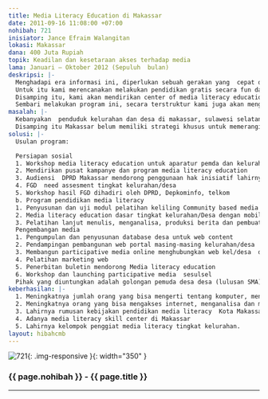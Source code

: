 ```yaml
---
title: Media Literacy Education di Makassar
date: 2011-09-16 11:08:00 +07:00
nohibah: 721
inisiator: Jance Efraim Walangitan
lokasi: Makassar
dana: 400 Juta Rupiah
topik: Keadilan dan kesetaraan akses terhadap media
lama: Januari – Oktober 2012 (Sepuluh  bulan)
deskripsi: |-
  Menghadapi era informasi ini, diperlukan sebuah gerakan yang  cepat dan masif untuk mengenalkan komputer dan internet di semua kalangan. Di luar pulau jawa, bisa dikatakan 90 persen penduduknya jauh dari memliki kapasitas ini. Mereka juga jauh dari akses pelatihan-pelatihan semacam itu. Padahal kemampuan keduanya merupakan prasyarat mutlak untuk survive dan memperoleh banyak kesempatan pedidikan dan ekonomi di era informasi ini.  Tanpa adanya program semacam ini, digital divide akan semakin besar dan ekonomi desa terpencil di masa depan semakin suram. Sementara di negara maju, program media literacy sudah menjadi program terencana pemerintah, di Indonesia kebijakan seperti ini belum dilakukan. Salah satu tujuan program ini oleh karenanya adalah  mendorong pemerintah sadar akan pentingnya melahirkan kebijakan dan program media literacy di daerahnya.
  Untuk itu kami merencanakan melakukan pendidikan gratis secara fun dan mobile yang meliputi pengenalan dasar komputer, pengenalan dasar internet (email, world wide web, social networking etc) keliling ke kelurahan  target group terpilih dengan kendaraan yang membawa semua peralatan peralatan pendidikan komputer (laptop, proyektor, dll)
  Disamping itu, kami akan mendirikan center of media literacy education bagi warga warga desa/kelurahan  yang ingin melanjutkan pengetahuan dasar yang sudah diperoleh sebelumnya dan bagi pengembangan media literacy skill di makassar.
  Sembari melakukan program ini, secara terstruktur kami juga akan mengenalkan gagasan kebebasan pers dan kebebasan berekspresi di kalangan masyarakat bawah.  Dan mendorong lahirnya kebijakan media literacy skill di tingkat daerah.
masalah: |-
  Kebanyakan  penduduk kelurahan dan desa di makassar, sulawesi selatan, belum mengenal teknologi komputer dan internet.  Apalagi penduduk di daerahnya yang agak terpencil. Membiarkan mereka tidak mengenal teknologi ini, adalah membiarkan mereka untuk semakin tersingkir dari  akses ekonomi, pendidikan dll.  Tidak bisa dibayangkan apa yang terjadi di masa depan terhadap kemajuan jikalau tidak ada gerakan yang cepat untuk mengenalkan mereka teknologi mendasar ini.
  Disamping itu Makassar belum memiliki strategi khusus untuk memerangi gap literacy skill ini antar kota dan daerah bawahannya, dan belum memiliki strategi khusus untuk mengantisipasi kemajuan era informasi.
solusi: |-
  Usulan program:

  Persiapan sosial
  1. Workshop media literacy education untuk aparatur pemda dan kelurahan, DPRD, Depkominfo, telkom  mendorong kebijakan dan kerjasama program
  2. Mendirikan pusat kampanye dan program media literacy education
  3. Audiensi  DPRD Makassar mendorong penggunaan hak inisiatif lahirnya kebijakan program media literacy
  4. FGD  need assesment tingkat kelurahan/desa
  5. Workshop hasil FGD dihadiri oleh DPRD, Depkominfo, telkom
  b. Program pendidikan media literacy
  1. Penyusunan dan uji modul pelatihan keliling Community based media literacy skill
  2. Media literacy education dasar tingkat kelurahan/Desa dengan mobil keliling satu minggu dua kali sekaligus sosialisasi UU
  3. Pelatihan lanjut menulis, menganalisa, produksi berita dan pembuatan web
  Pengembangan media
  1. Pengumpulan dan penyusunan database desa untuk web content
  2. Pendampingan pembangunan web portal masing-masing kelurahan/desa
  3. Membangun participative media online menghubungkan web kel/desa  dan pendampingan updating web kelurahan
  4. Pelatihan marketing web
  5. Penerbitan buletin mendorong Media literacy education
  6. Workshop dan launching participative media  sesulsel
  Pihak yang diuntungkan adalah golongan pemuda desa desa (lulusan SMA), aparatur tingkat pedesaan, tokoh – tokoh masyarakat desa di wilayah Kotamadya Makassar, dan kaum disable.
keberhasilan: |-
  1. Meningkatnya jumlah orang yang bisa mengerti tentang komputer, mengakses komputer dan memanfaatkannya
  2. Meningkatnya orang yang bisa mengakses internet, menganalisa dan mengkomunikasikan informasi
  3. Lahirnya rumusan kebijakan pendidikan media literacy  Kota Makassar
  4. Adanya media literacy skill center di Makassar
  5. Lahirnya kelompok penggiat media literacy tingkat kelurahan.
layout: hibahcmb
---
```


![721](/static/img/hibahcmb/721.png){: .img-responsive }{: width="350" }

### {{ page.nohibah }} - {{ page.title }}

---
